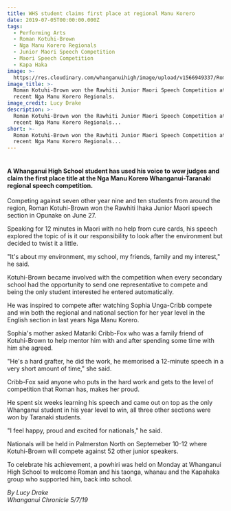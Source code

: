 ```yaml
---
title: WHS student claims first place at regional Manu Korero
date: 2019-07-05T00:00:00.000Z
tags:
  - Performing Arts
  - Roman Kotuhi-Brown
  - Nga Manu Korero Regionals
  - Junior Maori Speech Competition
  - Maori Speech Competition
  - Kapa Haka
image: >-
  https://res.cloudinary.com/whanganuihigh/image/upload/v1566949337/Roman_K.Brown._chron_5.7.19.jpg
image_title: >-
  Roman Kotuhi-Brown won the Rawhiti Junior Maori Speech Competition at the
  recent Nga Manu Korero Regionals. 
image_credit: Lucy Drake
description: >-
  Roman Kotuhi-Brown won the Rawhiti Junior Maori Speech Competition at the
  recent Nga Manu Korero Regionals...
short: >-
  Roman Kotuhi-Brown won the Rawhiti Junior Maori Speech Competition at the
  recent Nga Manu Korero Regionals...
---
```


<h4><br />A Whanganui High School student has used his voice to wow judges and claim the first place title at the Nga Manu Korero Whanganui-Taranaki regional speech competition.</h4>
<p>Competing against seven other year nine and ten students from around the region, Roman Kotuhi-Brown won the Rawhiti Ihaka Junior Maori speech section in Opunake on June 27.</p>
<p>Speaking for 12 minutes in Maori with no help from cure cards, his speech explored the topic of is it our responsibility to look after the environment but decided to twist it a little.</p>
<p>"It's about my environment, my school, my friends, family and my interest," he said.</p>
<p>Kotuhi-Brown became involved with the competition when every secondary school had the opportunity to send one representative to compete and being the only student interested he entered automatically.</p>
<p>He was inspired to compete after watching Sophia Unga-Cribb compete and win both the regional and national section for her year level in the English section in last years Nga Manu Korero.</p>
<p>Sophia's mother asked Matariki Cribb-Fox who was a family friend of Kotuhi-Brown to help mentor him with and after spending some time with him she agreed.</p>
<p>"He's a hard grafter, he did the work, he memorised a 12-minute speech in a very short amount of time," she said.</p>
<p>Cribb-Fox said anyone who puts in the hard work and gets to the level of competition that Roman has, makes her proud.</p>
<p>He spent six weeks learning his speech and came out on top as the only Whanganui student in his year level to win, all three other sections were won by Taranaki students.</p>
<p>"I feel happy, proud and excited for nationals," he said.</p>
<p>Nationals will be held in Palmerston North on Septemeber 10-12 where Kotuhi-Brown will compete against 52 other junior speakers.</p>
<p>To celebrate his achievement, a powhiri was held on Monday at Whanganui High School to welcome Roman and his taonga, whanau and the Kapahaka group who supported him, back into school.</p>
<p><em>By Lucy Drake</em><br /><em>Whanganui Chronicle 5/7/19</em></p>


